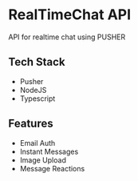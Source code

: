 # RealTimeChat API

API for realtime chat using PUSHER

## Tech Stack

- Pusher
- NodeJS
- Typescript

## Features

- Email Auth
- Instant Messages
- Image Upload
- Message Reactions
